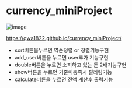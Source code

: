 # currency_miniProject

![image](https://github.com/qwa1822/currency_miniProject/assets/58835205/fb69bf36-8255-48f1-ba96-49c437c90432)

https://qwa1822.github.io/currency_miniProject/

-  sort버튼을누르면 역순정렬 or 정렬기능구현
-  add_user버튼을 누르면 user추가 기능구현
-  double버튼을 누르면 소지하고 있는 돈 2배기능구현
-  show버튼을 누르면 기준미충족시 필러링기능
-  calculate버튼을 누르면 전액 계산후 출력기능
